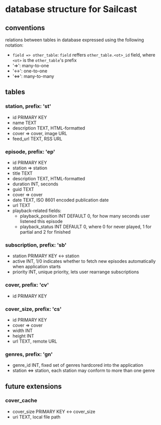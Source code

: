 # database structure for Sailcast

## conventions

relations between tables in database expressed using the following notation:

- `field => other_table`: `field` reffers `other_table.<ot>_id` field, where `<ot>` is the `other_table`'s prefix
- '=>': many-to-one
- '<->': one-to-one
- '<=>': many-to-many

## tables

### station, prefix: 'st'

- id PRIMARY KEY
- name TEXT
- description TEXT, HTML-formatted
- cover => cover, image URL
- feed_url TEXT, RSS URL

### episode, prefix: 'ep'

- id PRIMARY KEY
- station => station
- title TEXT
- description TEXT, HTML-formatted
- duration INT, seconds
- guid TEXT
- cover => cover
- date TEXT, ISO 8601 encoded publication date
- url TEXT
- playback-related fields:
	- playback_position INT DEFAULT 0, for how many seconds user listened this episode
	- playback_status INT DEFAULT 0, where 0 for never played, 1 for partial and 2 for finished 


### subscription, prefix: 'sb'

- station PRIMARY KEY <-> station
- active INT, 1/0 indicates whether to fetch new episodes automatically when application starts
- priority INT, unique priority, lets user rearrange subscriptions

### cover, prefix: 'cv'

- id PRIMARY KEY

### cover_size, prefix: 'cs'

- id PRIMARY KEY
- cover => cover
- width INT
- height INT
- url TEXT, remote URL

### genres, prefix: 'gn'

- genre_id INT, fixed set of genres hardcored into the application
- station <=> station, each station may conform to more than one genre

## future extensions

### cover_cache

- cover_size PRIMARY KEY <-> cover_size
- uri TEXT, local file path
